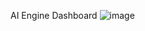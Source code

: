AI Engine Dashboard
![image](https://github.com/user-attachments/assets/9aacfae4-84ad-4ac6-9f33-5a9b16584286)
